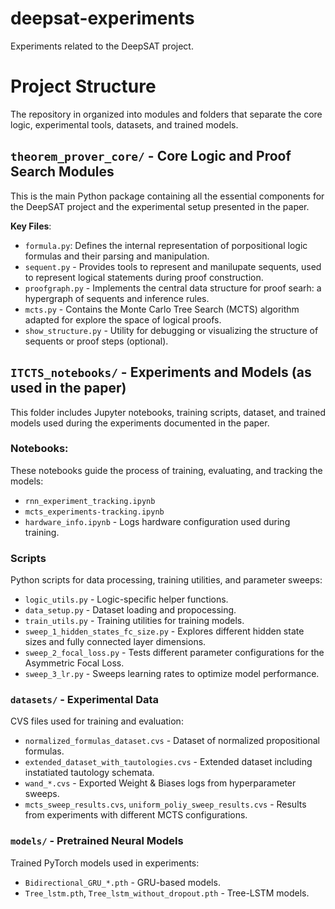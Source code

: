 # deepsat-experiments
Experiments related to the DeepSAT project.

# Project Structure
The repository in organized into modules and folders that separate the core logic, experimental tools, datasets, and trained models. 


## `theorem_prover_core/` - Core Logic and Proof Search Modules
This is the main Python package containing all the essential components for the DeepSAT project and the experimental setup presented in the paper. 

**Key Files**:
 - `formula.py`: Defines the internal representation of porpositional logic formulas and their parsing and manipulation.
 - `sequent.py` - Provides tools to represent and manilupate sequents, used to represent logical statements during proof construction.
 - `proofgraph.py` - Implements the central data structure for proof searh: a hypergraph of sequents and inference rules.
 - `mcts.py` - Contains the Monte Carlo Tree Search (MCTS) algorithm adapted for explore the space of logical proofs. 
 - `show_structure.py` - Utility for debugging or visualizing the structure of sequents or proof steps (optional).

## **`ITCTS_notebooks/` - Experiments and Models (as used in the paper)**
This folder includes Jupyter notebooks, training scripts, dataset, and trained models used during the experiments documented in the paper. 

### **Notebooks**: 
These notebooks guide the process of training, evaluating, and tracking the models: 
 - `rnn_experiment_tracking.ipynb`
 - `mcts_experiments-tracking.ipynb`
 - `hardware_info.ipynb` - Logs hardware configuration used during training. 

### **Scripts**
Python scripts for data processing, training utilities, and parameter sweeps: 
 - `logic_utils.py` - Logic-specific helper functions. 
 - `data_setup.py` - Dataset loading and propocessing.
 - `train_utils.py` - Training utilities for training models.
 - `sweep_1_hidden_states_fc_size.py` - Explores different hidden state sizes and fully connected layer dimensions. 
 - `sweep_2_focal_loss.py` - Tests different parameter configurations for the Asymmetric Focal Loss. 
 - `sweep_3_lr.py` - Sweeps learning rates to optimize model performance.

### **`datasets/` - Experimental Data**
CVS files used for training and evaluation: 
 - `normalized_formulas_dataset.cvs` - Dataset of normalized propositional formulas.
 - `extended_dataset_with_tautologies.cvs` - Extended dataset including instatiated tautology schemata.
 - `wand_*.cvs` - Exported Weight & Biases logs from hyperparameter sweeps.
 - `mcts_sweep_results.cvs`, `uniform_poliy_sweep_results.cvs` - Results from experiments with different MCTS configurations. 

### **`models/` - Pretrained Neural Models**
Trained PyTorch models used in experiments: 
 - `Bidirectional_GRU_*.pth` - GRU-based models.
 - `Tree_lstm.pth`, `Tree_lstm_without_dropout.pth` - Tree-LSTM models. 
